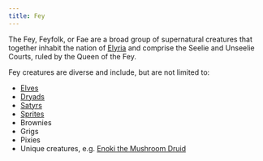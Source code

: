 ```yaml
---
title: Fey
---
```


The Fey, Feyfolk, or Fae are a broad group of supernatural creatures that together inhabit the nation of [Elyria](../locales/elyria) and comprise the Seelie and Unseelie Courts, ruled by the Queen of the Fey.

Fey creatures are diverse and include, but are not limited to:

* [Elves](elves)
* [Dryads](dryads)
* [Satyrs](satyrs)
* [Sprites](sprites)
* Brownies
* Grigs
* Pixies
* Unique creatures, e.g. [Enoki the Mushroom Druid](../dossiers/enoki)
